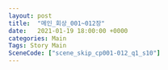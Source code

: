 ```yaml
---
layout: post
title:  "메인_회상_001~012장"
date:   2021-01-19 18:00:00 +0000
categories: Main
Tags: Story Main
SceneCode: ["scene_skip_cp001-012_q1_s10"]
---
```

